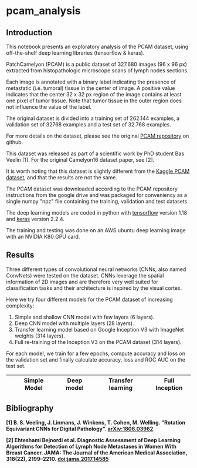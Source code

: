 # pcam_analysis

## Introduction

This notebook presents an exploratory analysis of the PCAM dataset, using
off-the-shelf deep learning libraries (tensorflow & keras).

PatchCamelyon (PCAM) is a public dataset of 327.680 images (96 x 96 px)
extracted from histopathologic microscope scans of lymph nodes sections.

Each image is annotated with a binary label indicating the presence of
metastatic (i.e. tumoral) tissue in the center of image. A positive value
indicates that the center 32 x 32 px region of the image contains at least one
pixel of tumor tissue. Note that tumor tissue in the outer region does not
influence the value of the label. 

The original dataset is divided into a training set of 262.144 examples, a
validation set of 32768 examples and a test set of 32.768 examples.

For more details on the dataset, please see the original [PCAM
repository](https://github.com/basveeling/pcam) on github.

This dataset was released as part of a scientific work by PhD student Bas
Veelin [1]. For the original Camelyon16 dataset paper, see [2].

It is worth noting that this dataset is slightly different from the [Kaggle
PCAM dataset](https://www.kaggle.com/c/histopathologic-cancer-detection), and
that the results are not the same.

The PCAM dataset was downloaded according to the PCAM repository instructions
from the google drive and was packaged for conveniency as a single numpy "npz"
file containing the training, validation and test datasets.  

The deep learning models are coded in python with
[tensorflow](https://www.tensorflow.org/) version 1.18 and
[keras](https://keras.io/) version 2.2.4.

The training and testing was done on an AWS ubuntu deep learning image with an
NVIDIA K80 GPU card. 

## Results

Three different types of convolutional neural networks (CNNs, also named
ConvNets) were tested on the dataset. CNNs leverage the spatial information of
2D images and are therefore very well suited for classification tasks and their
architecture is inspired by the visual cortex. 

Here we try four different models for the PCAM dataset of increasing complexity:

1. Simple and shallow CNN model with few layers (6 layers).
1. Deep CNN model with multiple layers (28 layers).   
1. Transfer learning model based on Google Inception V3 with ImageNet weights (314 layers).
1. Full re-training of the Inception V3 on the PCAM dataset (314 layers).


For each model, we train for a few epochs, compute accuracy and loss on the
validation set and finally calculate accuracy, loss and ROC AUC on the test
set.


|  | Simple Model | Deep model | Transfer learning | Full Inception |   
|--|--------------|------------|-------------------|----------------|


## Bibliography

**[1] B. S. Veeling, J. Linmans, J. Winkens, T. Cohen, M. Welling. "Rotation
Equivariant CNNs for Digital Pathology".
[arXiv:1806.03962](http://arxiv.org/abs/1806.03962)**

**[2] Ehteshami Bejnordi et al. Diagnostic Assessment of Deep Learning
Algorithms for Detection of Lymph Node Metastases in Women With Breast Cancer.
JAMA: The Journal of the American Medical Association, 318(22), 2199–2210.
[doi:jama.2017.14585](https://doi.org/10.1001/jama.2017.14585)**

<!--
<img src="img/accuracy.png" width="200" align="center">

test
-->


